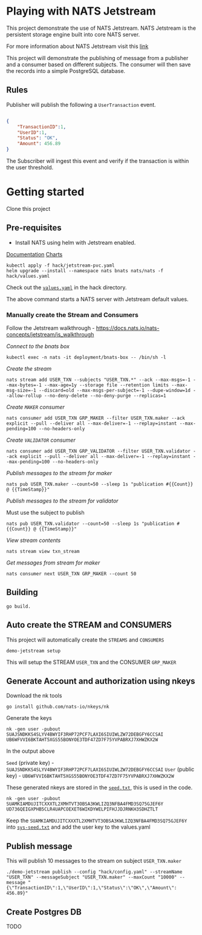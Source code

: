 # Playing with NATS Jetstream

This project demonstrate the use of NATS Jetstream.  NATS Jetstream is the persistent storage engine built into core NATS server.

For more information about NATS Jetstream visit this [link](https://docs.nats.io/nats-concepts/jetstream)

This project will demonstrate the publishing of message from a publisher and a consumer based on different subjects. The consumer will then save the records into a simple PostgreSQL database.

## Rules

Publisher will publish the following a `UserTransaction` event.

```json

{
    "TransactionID":1,
    "UserID":1,
    "Status": "OK",
    "Amount": 456.89
}
```

The Subscriber will ingest this event and verify if the transaction is within the user threshold.

# Getting started

Clone this project

## Pre-requisites

* Install NATS using helm with Jetstream enabled.  
 
[Documentation](https://docs.nats.io/running-a-nats-service/introduction/running/nats-kubernetes/helm-charts)
[Charts](https://github.com/nats-io/k8s/tree/main/helm/charts/nats)

  
```shell
kubectl apply -f hack/jetstream-pvc.yaml
helm upgrade --install --namespace nats bnats nats/nats -f hack/values.yaml
```

Check out the [`values.yaml`](hack/values.yaml) in the hack directory.

The above command starts a NATS server with Jetstream default values.

### Manually create the Stream and Consumers

Follow the Jetstream walkthrough - https://docs.nats.io/nats-concepts/jetstream/js_walkthrough

_Connect to the bnats box_

```shell
kubectl exec -n nats -it deployment/bnats-box -- /bin/sh -l
```

_Create the stream_

```shell
nats stream add USER_TXN --subjects "USER_TXN.*" --ack --max-msgs=-1 --max-bytes=-1 --max-age=1y --storage file --retention limits --max-msg-size=-1 --discard=old --max-msgs-per-subject=-1 --dupe-window=1d --allow-rollup --no-deny-delete --no-deny-purge --replicas=1
```

_Create `MAKER` consumer_

```shell
nats consumer add USER_TXN GRP_MAKER --filter USER_TXN.maker --ack explicit --pull --deliver all --max-deliver=-1 --replay=instant --max-pending=100 --no-headers-only 
```

_Create `VALIDATOR` consumer_

```shell
nats consumer add USER_TXN GRP_VALIDATOR --filter USER_TXN.validator --ack explicit --pull --deliver all --max-deliver=-1 --replay=instant --max-pending=100 --no-headers-only 
```

_Publish messages to the stream for maker_

```shell
nats pub USER_TXN.maker --count=50 --sleep 1s "publication #{{Count}} @ {{TimeStamp}}"
```

_Publish messages to the stream for validator_

Must use the subject to publish

```shell
nats pub USER_TXN.validator --count=50 --sleep 1s "publication #{{Count}} @ {{TimeStamp}}"
```

_View stream contents_

```shell
nats stream view txn_stream
```

_Get messages from stream for maker_

```shell
nats consumer next USER_TXN GRP_MAKER --count 50
```
## Building

```shell
go build.
```

## Auto create the STREAM and CONSUMERS

This project will automatically create the `STREAMS` and `CONSUMERS`

```shell
demo-jetstream setup
```

This will setup the STREAM `USER_TXN` and the CONSUMER `GRP_MAKER`


## Generate Account and authorization using nkeys

Download the nk tools

```shell
go install github.com/nats-io/nkeys/nk
```

Generate the keys

```shell
nk -gen user -pubout
SUAJSNDKKS4SLYV4BWYIF3RHP72PCF7LAXI6SIUIWLZW72DEBGFY6CCSAI
UB6WFVVI6BKTAHT5XGS55BONYOE3TDF47ZD7F75YVPABRXJ7XHWZKX2W
```

In the output above 

`Seed` (private key) - `SUAJSNDKKS4SLYV4BWYIF3RHP72PCF7LAXI6SIUIWLZW72DEBGFY6CCSAI`
`User` (public key) - `UB6WFVVI6BKTAHT5XGS55BONYOE3TDF47ZD7F75YVPABRXJ7XHWZKX2W`


These generated nkeys are stored in the [`seed.txt`](hack/seed.txt), this is used in the code.

```shell
nk -gen user -pubout
SUAMKIAMDUJITCXXXTL2XMHTVT3OBSA3KWLIZQ3NFBA4FMD3SQ75GJEF6Y
UD736QEIGXPHB5CLR4UAPCOEXET6WIKDYWELPIFHJJDJRNKH3SDHZTLT
```

Keep the `SUAMKIAMDUJITCXXXTL2XMHTVT3OBSA3KWLIZQ3NFBA4FMD3SQ75GJEF6Y` into [`sys-seed.txt`](hack/sys-seed.txt) and add the user key to the values.yaml


## Publish message

This will publish 10 messages to the stream on subject `USER_TXN.maker`
```shell
./demo-jetstream publish --config "hack/config.yaml" --streamName "USER_TXN" --messageSubject "USER_TXN.maker" --maxCount "10000" --message "{\"TransactionID\":1,\"UserID\":1,\"Status\":\"OK\",\"Amount\": 456.89}"
```

## Create Postgres DB

TODO


